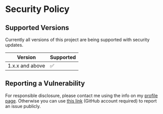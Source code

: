 # Security Policy

## Supported Versions

Currently all versions of this project are
being supported with security updates.

| Version         | Supported          |
| --------------- | ------------------ |
| 1.x.x and above | :white_check_mark: |

## Reporting a Vulnerability

For responsible disclosure, please contact me using the info on my [profile page](https://github.com/thomasleplus). Otherwise you can use [this link](https://github.com/thomasleplus/ZymoloJ/issues/new?assignees=thomasleplus&labels=security&template=security_vulnerability.md&title=%5BVULN%5D) (GitHub account required) to report an issue publicly.
